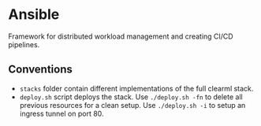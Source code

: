 # Ansible
Framework for distributed workload management and creating CI/CD pipelines.

## Conventions
- `stacks` folder contain different implementations of the full clearml stack.
- `deploy.sh` script deploys the stack. Use `./deploy.sh -fn` to delete all previous resources for a clean setup. Use `./deploy.sh -i` to setup an ingress tunnel on port 80.